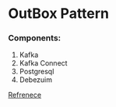 # OutBox Pattern

### Components:

1. Kafka
2. Kafka Connect
3. Postgresql
4. Debezuim

[Refrenece](https://microservices.io/patterns/data/transactional-outbox.html)
